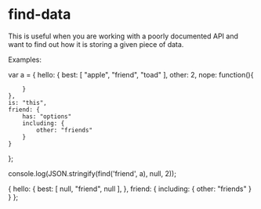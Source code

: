 # find-data

This is useful when you are working with a poorly documented API and want to find out how it is storing a given piece of data.

Examples:

var a = {
	hello: {
		best: [
			"apple",
			"friend",
			"toad"
		],
		other: 2,
		nope: function(){

		}
	},
	is: "this",
	friend: {
		has: "options"
		including: {
			other: "friends"
		}
	}
};

console.log(JSON.stringify(find('friend', a), null, 2));

{
	hello: {
		best: [
			null,
			"friend",
			null
		],
	},
	friend: {
		including: {
			other: "friends"
		}
	}
};

